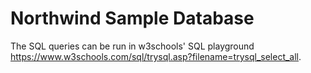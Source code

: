 # Northwind Sample Database

The SQL queries can be run in w3schools' SQL playground <https://www.w3schools.com/sql/trysql.asp?filename=trysql_select_all>.
